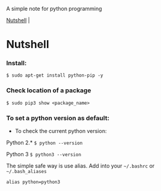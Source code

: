 A simple note for python programming

[Nutshell](#nutshell) | 

# Nutshell
### Install:

`$ sudo apt-get install python-pip -y`

### Check location of a package
`$ sudo pip3 show <package_name>`

### To set a python version as default:
* To check the current python version:

Python 2.*
`$ python --version`

Python 3
`$ python3 --version`

The simple safe way is use alias. Add into your `~/.bashrc` or `~/.bash_aliases`

`alias python=python3`
